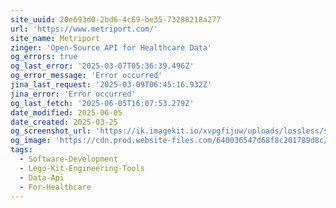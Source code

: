 ```yaml
---
site_uuid: 20e693d0-2bd6-4c69-be35-73288218a277
url: 'https://www.metriport.com/'
site_name: Metriport
zinger: 'Open-Source API for Healthcare Data'
og_errors: true
og_last_error: '2025-03-07T05:36:39.496Z'
og_error_message: 'Error occurred'
jina_last_request: '2025-03-09T06:45:16.932Z'
jina_error: 'Error occurred'
og_last_fetch: '2025-06-05T16:07:53.279Z'
date_modified: 2025-06-05
date_created: 2025-03-25
og_screenshot_url: 'https://ik.imagekit.io/xvpgfijuw/uploads/lossless/screenshots/20250605_Metriport_og_screenshot.jpeg'
og_image: 'https://cdn.prod.website-files.com/640036547d68f8c201789d8c/66e9fec5ff00b3f180f9e116_2024WebsiteOG.png'
tags:
  - Software-Development
  - Lego-Kit-Engineering-Tools
  - Data-Api
  - For-Healthcare
---
```


